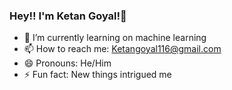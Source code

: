 ### Hey!! I'm Ketan Goyal!👋


- 🌱 I’m currently learning on machine learning
- 📫 How to reach me: Ketangoyal116@gmail.com
- 😄 Pronouns: He/Him
- ⚡ Fun fact: New things intrigued me
